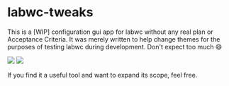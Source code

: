# labwc-tweaks

This is a [WIP] configuration gui app for labwc without any real plan or
Acceptance Criteria. It was merely written to help change themes for the
purposes of testing labwc during development. Don't expect too much :smile:

<img src="https://user-images.githubusercontent.com/6955353/164969689-c2115c36-ad38-454c-b752-0356766156fb.png" />

<img src="https://user-images.githubusercontent.com/1019119/151689576-e9934712-f134-44a7-b5e7-3c05181b1a38.png" />

If you find it a useful tool and want to expand its scope, feel free.

